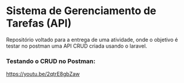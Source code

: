 # Sistema de Gerenciamento de Tarefas (API)
Repositório voltado para a entrega de uma atividade, onde o objetivo é testar no postman uma API CRUD criada usando o laravel.
### Testando o CRUD no Postman: 
https://youtu.be/2qtrE8gbZaw


